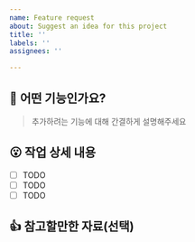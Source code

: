 ```yaml
---
name: Feature request
about: Suggest an idea for this project
title: ''
labels: ''
assignees: ''

---
```


## 🤔 어떤 기능인가요?

> 추가하려는 기능에 대해 간결하게 설명해주세요

## 😮 작업 상세 내용

- [ ] TODO
- [ ] TODO
- [ ] TODO

## 👍 참고할만한 자료(선택)
